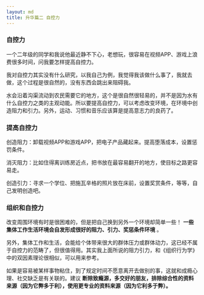 ```yaml
---
layout: md
title: 升华篇二 自控力
---
```


### 自控力

一个二年级的同学和我说他最近静不下心，老想玩，很容易在视频APP、游戏上浪费很多时间，问我要怎样提高自控力。

我对自控力其实没有什么研究，以我自己为例，我觉得我该做什么事了，我就去做，这个过程是很自然的，没有东西会跳出来阻碍我。

水会沿着沟渠流动到农民需要它的地方，这个是很自然很轻易的，并不是因为水有什么自控力之类的主观动能。所以要提高自控力，可以考虑改变环境，在环境中创造阻力和引力。另外，运动、习惯和音乐应该算是提高意志力的良药了。

### 提高自控力

创造阻力：卸载视频APP和游戏APP，把电子产品藏起来。提高堕落成本，设置惩罚条件。

消灭阻力：比如住得离训练房近点，把书放在最容易翻开的地方，使目标之路更容易走。

创造引力：寻求一个学位、把施瓦辛格的照片放在床前，设置奖赏条件，等等，自己发明创造吧。

### 组织和自控力

改变周围环境有时是很困难的，但是把自己换到另外一个环境却简单一些！ **一些集体工作生活环境会自发形成很好的阻力、引力、奖惩条件环境** 。

另外，集体工作和生活，会能给个体带来很大的群体压力或群体动力，这已经不属于自控力的范畴了，但很值得用。其实我上面所说的阻力引力，和《组织行为学》中的双因素理论很相似，可以用来参考。

如果是容易被某样事物粘住，到了规定时间不愿意离开去做别的事，这就和成瘾心理、社交缺乏是有关联的。建议 **断除致瘾源，多交好的朋友，排除综合性的资料来源（因为它弊多于利），使用更专业的资料来源（因为它利多于弊）。**